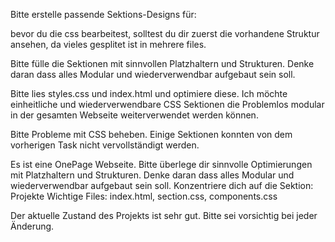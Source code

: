 Bitte erstelle passende Sektions-Designs für:

bevor du die css bearbeitest, solltest du dir zuerst die vorhandene Struktur ansehen, da vieles gesplitet ist in mehrere files.

Bitte fülle die Sektionen mit sinnvollen Platzhaltern und Strukturen. Denke daran dass alles Modular und wiederverwendbar aufgebaut sein soll.

Bitte lies styles.css und index.html und optimiere diese. Ich möchte einheitliche und wiederverwendbare CSS Sektionen die Problemlos modular in der gesamten Webseite weiterverwendet werden können.

Bitte Probleme mit CSS beheben. Einige Sektionen konnten von dem vorherigen Task nicht vervollständigt werden.

Es ist eine OnePage Webseite. Bitte überlege dir sinnvolle Optimierungen mit Platzhaltern und Strukturen. Denke daran dass alles Modular und wiederverwendbar aufgebaut sein soll. Konzentriere dich auf die Sektion: Projekte
Wichtige Files: index.html, section.css, components.css

Der aktuelle Zustand des Projekts ist sehr gut. Bitte sei vorsichtig bei jeder Änderung.